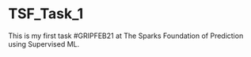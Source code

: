 # TSF_Task_1
This is my first task #GRIPFEB21 at The Sparks Foundation of Prediction using Supervised ML.
